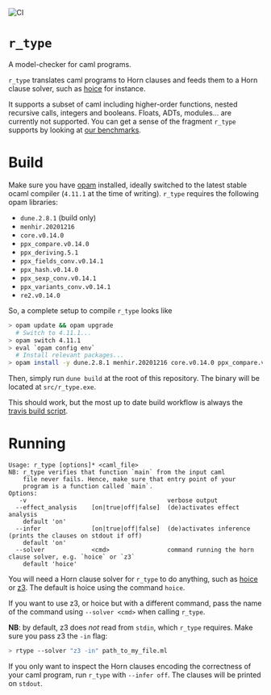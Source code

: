 ![CI](https://github.com/hopv/r_type/workflows/CI/badge.svg)

# `r_type`

A model-checker for caml programs.

`r_type` translates caml programs to Horn clauses and feeds them to a Horn clause solver, such as
[hoice][hoice] for instance.

It supports a subset of caml including higher-order functions, nested recursive calls, integers and booleans. Floats, ADTs, modules... are currently not supported. You can get a sense of the fragment `r_type` supports by looking at [our benchmarks][benchs].

# Build

Make sure you have [opam][opam] installed, ideally switched to the latest stable ocaml compiler (`4.11.1` at the time of writing). `r_type` requires the following opam libraries:

- `dune.2.8.1` (build only)
- `menhir.20201216`
- `core.v0.14.0`
- `ppx_compare.v0.14.0`
- `ppx_deriving.5.1`
- `ppx_fields_conv.v0.14.1`
- `ppx_hash.v0.14.0`
- `ppx_sexp_conv.v0.14.1`
- `ppx_variants_conv.v0.14.1`
- `re2.v0.14.0`


So, a complete setup to compile `r_type` looks like

```bash
> opam update && opam upgrade
  # Switch to 4.11.1...
> opam switch 4.11.1
> eval `opam config env`
  # Install relevant packages...
> opam install -y dune.2.8.1 menhir.20201216 core.v0.14.0 ppx_compare.v0.14.0 ppx_deriving.5.1 ppx_fields_conv.v0.14.1 ppx_hash.v0.14.0 ppx_sexp_conv.v0.14.1 ppx_variants_conv.v0.14.1 re2.v0.14.0
```

Then, simply run `dune build` at the root of this repository. The binary will be located at `src/r_type.exe`.

This should work, but the most up to date build workflow is always the [travis build script][travis script].

# Running

```
Usage: r_type [options]* <caml_file>
NB: r_type verifies that function `main` from the input caml
    file never fails. Hence, make sure that entry point of your
    program is a function called `main`.
Options:
   -v                                       verbose output
  --effect_analysis    [on|true|off|false]  (de)activates effect analysis
    default 'on'
  --infer              [on|true|off|false]  (de)activates inference (prints the clauses on stdout if off)
    default 'on'
  --solver             <cmd>                command running the horn clause solver, e.g. `hoice` or `z3`
    default 'hoice'
```

You will need a Horn clause solver for `r_type` to do anything, such as [hoice][hoice] or [z3][z3]. The default is hoice using the command `hoice`.

If you want to use z3, or hoice but with a different command, pass the name of the command using `--solver <cmd>` when calling `r_type`.

**NB**: by default, z3 does *not* read from `stdin`, which `r_type` requires. Make sure you pass z3 the `-in` flag:

```bash
> rtype --solver "z3 -in" path_to_my_file.ml
```

If you only want to inspect the Horn clauses encoding the correctness of your caml program, run `r_type` with `--infer off`. The clauses will be printed on `stdout`.

[benchs]: https://github.com/hopv/benchmarks/tree/master/caml/lia (hopv benchmarks)
[travis script]: https://github.com/hopv/r_type/blob/master/.travis.sh (travis build script)
[hoice]: https://github.com/hopv/hoice (hoice repository on github)
[z3]: https://github.com/Z3Prover/z3 (z3 repository on github)
[opam]: https://opam.ocaml.org/doc/Install.html (opam official page)
